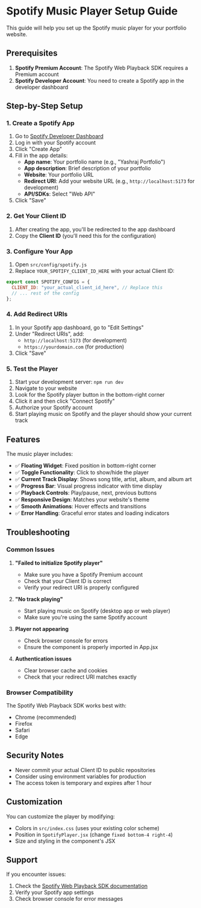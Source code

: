 # Spotify Music Player Setup Guide

This guide will help you set up the Spotify music player for your portfolio website.

## Prerequisites

1. **Spotify Premium Account**: The Spotify Web Playback SDK requires a Premium account
2. **Spotify Developer Account**: You need to create a Spotify app in the developer dashboard

## Step-by-Step Setup

### 1. Create a Spotify App

1. Go to [Spotify Developer Dashboard](https://developer.spotify.com/dashboard)
2. Log in with your Spotify account
3. Click "Create App"
4. Fill in the app details:
   - **App name**: Your portfolio name (e.g., "Yashraj Portfolio")
   - **App description**: Brief description of your portfolio
   - **Website**: Your portfolio URL
   - **Redirect URI**: Add your website URL (e.g., `http://localhost:5173` for development)
   - **API/SDKs**: Select "Web API"
5. Click "Save"

### 2. Get Your Client ID

1. After creating the app, you'll be redirected to the app dashboard
2. Copy the **Client ID** (you'll need this for the configuration)

### 3. Configure Your App

1. Open `src/config/spotify.js`
2. Replace `YOUR_SPOTIFY_CLIENT_ID_HERE` with your actual Client ID:

```javascript
export const SPOTIFY_CONFIG = {
  CLIENT_ID: "your_actual_client_id_here", // Replace this
  // ... rest of the config
};
```

### 4. Add Redirect URIs

1. In your Spotify app dashboard, go to "Edit Settings"
2. Under "Redirect URIs", add:
   - `http://localhost:5173` (for development)
   - `https://yourdomain.com` (for production)
3. Click "Save"

### 5. Test the Player

1. Start your development server: `npm run dev`
2. Navigate to your website
3. Look for the Spotify player button in the bottom-right corner
4. Click it and then click "Connect Spotify"
5. Authorize your Spotify account
6. Start playing music on Spotify and the player should show your current track

## Features

The music player includes:

- ✅ **Floating Widget**: Fixed position in bottom-right corner
- ✅ **Toggle Functionality**: Click to show/hide the player
- ✅ **Current Track Display**: Shows song title, artist, album, and album art
- ✅ **Progress Bar**: Visual progress indicator with time display
- ✅ **Playback Controls**: Play/pause, next, previous buttons
- ✅ **Responsive Design**: Matches your website's theme
- ✅ **Smooth Animations**: Hover effects and transitions
- ✅ **Error Handling**: Graceful error states and loading indicators

## Troubleshooting

### Common Issues

1. **"Failed to initialize Spotify player"**
   - Make sure you have a Spotify Premium account
   - Check that your Client ID is correct
   - Verify your redirect URI is properly configured

2. **"No track playing"**
   - Start playing music on Spotify (desktop app or web player)
   - Make sure you're using the same Spotify account

3. **Player not appearing**
   - Check browser console for errors
   - Ensure the component is properly imported in App.jsx

4. **Authentication issues**
   - Clear browser cache and cookies
   - Check that your redirect URI matches exactly

### Browser Compatibility

The Spotify Web Playback SDK works best with:
- Chrome (recommended)
- Firefox
- Safari
- Edge

## Security Notes

- Never commit your actual Client ID to public repositories
- Consider using environment variables for production
- The access token is temporary and expires after 1 hour

## Customization

You can customize the player by modifying:
- Colors in `src/index.css` (uses your existing color scheme)
- Position in `SpotifyPlayer.jsx` (change `fixed bottom-4 right-4`)
- Size and styling in the component's JSX

## Support

If you encounter issues:
1. Check the [Spotify Web Playback SDK documentation](https://developer.spotify.com/documentation/web-playback-sdk)
2. Verify your Spotify app settings
3. Check browser console for error messages 